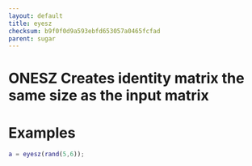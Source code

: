 ```yaml
---
layout: default
title: eyesz
checksum: b9f0f0d9a593ebfd653057a0465fcfad
parent: sugar
---
```



 
# ONESZ Creates identity matrix the same size as the input matrix
 
# Examples
```matlab
a = eyesz(rand(5,6));
```
